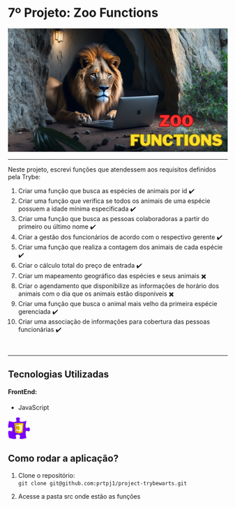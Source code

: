 # 7º Projeto: Zoo Functions
<p align="center">
<img src="https://github.com/prtpj1/project-zoo-functions/blob/main/src/07%20-%20ZooFunctions.png" alt="Header" />
</p>
<hr/>

Neste projeto, escrevi funções que atendessem aos requisitos definidos pela Trybe:
1. Criar uma função que busca as espécies de animais por id	✔️
2. Criar uma função que verifica se todos os animais de uma espécie possuem a idade mínima especificada	✔️
3. Criar uma função que busca as pessoas colaboradoras a partir do primeiro ou último nome	✔️
4. Criar a gestão dos funcionários de acordo com o respectivo gerente	✔️
5. Criar uma função que realiza a contagem dos animais de cada espécie	✔️
6. Criar o cálculo total do preço de entrada	✔️
7. Criar um mapeamento geográfico das espécies e seus animais ✖️
8. Criar o agendamento que disponibilize as informações de horário dos animais com o dia que os animais estão disponíveis ✖️
9. Criar uma função que busca o animal mais velho da primeira espécie gerenciada	✔️
10. Criar uma associação de informações para cobertura das pessoas funcionárias	✔️
<br>
<hr/>

## Tecnologias Utilizadas

#### FrontEnd:

* JavaScript

<img src="https://github.com/prtpj1/prtpj1/blob/main/Github%20Imgs/JavaScript2.png" width="50" height="50" alt="CSS" />


## Como rodar a aplicação?

1. Clone o repositório: <br>
`git clone git@github.com:prtpj1/project-trybewarts.git` 

2. Acesse a pasta src onde estão as funções
<br>
